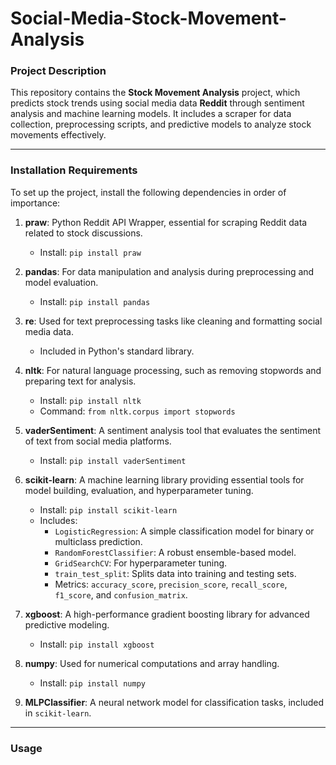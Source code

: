 # Social-Media-Stock-Movement-Analysis
### Project Description  

This repository contains the **Stock Movement Analysis** project, which predicts stock trends using social media data **Reddit** through sentiment analysis and machine learning models. It includes a scraper for data collection, preprocessing scripts, and predictive models to analyze stock movements effectively.  

---

### Installation Requirements  

To set up the project, install the following dependencies in order of importance:  

1. **praw**: Python Reddit API Wrapper, essential for scraping Reddit data related to stock discussions.  
   - Install: `pip install praw`  

2. **pandas**: For data manipulation and analysis during preprocessing and model evaluation.  
   - Install: `pip install pandas`  

3. **re**: Used for text preprocessing tasks like cleaning and formatting social media data.  
   - Included in Python's standard library.  

4. **nltk**: For natural language processing, such as removing stopwords and preparing text for analysis.  
   - Install: `pip install nltk`  
   - Command: `from nltk.corpus import stopwords`  

5. **vaderSentiment**: A sentiment analysis tool that evaluates the sentiment of text from social media platforms.  
   - Install: `pip install vaderSentiment`  

6. **scikit-learn**: A machine learning library providing essential tools for model building, evaluation, and hyperparameter tuning.  
   - Install: `pip install scikit-learn`  
   - Includes:  
     - `LogisticRegression`: A simple classification model for binary or multiclass prediction.  
     - `RandomForestClassifier`: A robust ensemble-based model.  
     - `GridSearchCV`: For hyperparameter tuning.  
     - `train_test_split`: Splits data into training and testing sets.  
     - Metrics: `accuracy_score`, `precision_score`, `recall_score`, `f1_score`, and `confusion_matrix`.  

7. **xgboost**: A high-performance gradient boosting library for advanced predictive modeling.  
   - Install: `pip install xgboost`  

8. **numpy**: Used for numerical computations and array handling.  
   - Install: `pip install numpy`  

9. **MLPClassifier**: A neural network model for classification tasks, included in `scikit-learn`.  

---

### Usage  

